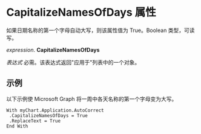 
# CapitalizeNamesOfDays 属性

如果日期名称的第一个字母自动大写，则该属性值为 True。Boolean 类型，可读写。

 _expression_. **CapitalizeNamesOfDays**

 _表达式_ 必需。该表达式返回"应用于"列表中的一个对象。


## 示例

以下示例使 Microsoft Graph 将一周中各天名称的第一个字母变为大写。


```
With myChart.Application.AutoCorrect 
 .CapitalizeNamesOfDays = True 
 .ReplaceText = True 
End With
```

